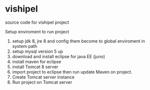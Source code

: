 # vishipel
source code for vishipel project

Setup enviroment to run project

1. setup jdk 8, jre 8 and config them become to global enviroment in system path
2. setup mysql version 5 up
3. download and install eclipse for java EE (juno)
4. install maven for eclipse
5. install Tomcat 8 server
6. import project to eclipse then run update Maven on project.
7. Create Tomcat server instance
8. Run project on Tomcat server
